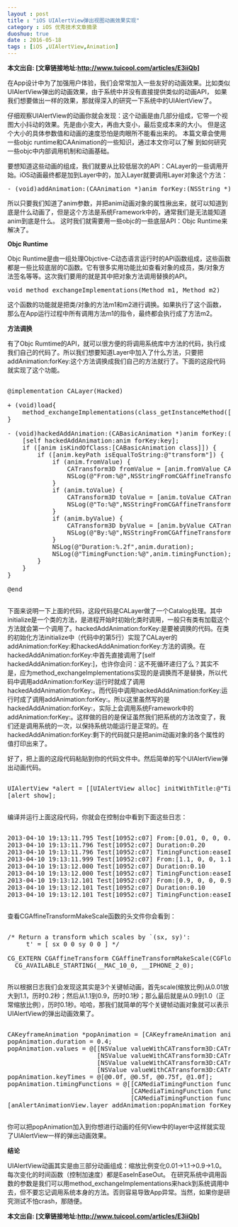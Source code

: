 ```yaml
---
layout : post
title : "iOS UIAlertView弹出视图动画效果实现"
category : iOS 优秀技术文章摘录
duoshuo: true
date : 2016-05-18
tags : [iOS ,UIAlertView,Animation]
---
```



**本文出自: [文章链接地址:http://www.tuicool.com/articles/E3iiQb]**   


  在App设计中为了加强用户体验，我们会常常加入一些友好的动画效果。比如类似UIAlertView弹出的动画效果，由于系统中并没有直接提供类似的动画API，
如果我们想要做出一样的效果，那就得深入的研究一下系统中的UIAlertView了。

  仔细观察UIAlertView的动画你就会发现：这个动画是由几部分组成，它带一个视图大小抖动的效果。先是由小变大，再由大变小，最后变成本来的大小。
但是这个大小的具体参数值和动画的速度恐怕是肉眼所不能看出来的。 本篇文章会使用一些objc runtime和CAAnimation的一些知识，通过本文你可以了解
到如何研究一些objc中内部调用机制和动画基础。

要想知道这些动画的组成，我们就要从比较低层次的API：CALayer的一些调用开始。iOS动画最终都是加到Layer中的，加入Layer就要调用Layer对象这个方法：

<pre>
- (void)addAnimation:(CAAnimation *)anim forKey:(NSString *)key;
</pre>

  所以只要我们知道了anim参数，并把anim动画对象的属性揪出来，就可以知道到底是什么动画了，但是这个方法是系统Framework中的，通常我们是无法能知道anim到底是什么。
这时我们就需要用一些objc的一些底层API：Objc Runtime来解决了。   

**Objc Runtime**

Objc Runtime是由一组处理Objctive-C动态语言运行时的API函数组成，这些函数都是一些比较底层的C函数。它有很多实用功能比如查看对象的成员，类/对象方法签名等等。这次我们要用的就是其中把对象方法调用替换的API。

<pre>
void method_exchangeImplementations(Method m1, Method m2) 
</pre>

这个函数的功能就是把类/对象的方法m1和m2进行调换。如果执行了这个函数，那么在App运行过程中所有调用方法m1的指令，最终都会执行成了方法m2。

**方法调换**

有了Objc Rumtime的API，就可以很方便的将调用系统库中方法的代码，执行成我们自己的代码了。所以我们想要知道Layer中加入了什么方法，只要把addAnimation:forKey:这个方法调换成我们自己的方法就行了。下面的这段代码就实现了这个功能。

<pre>

@implementation CALayer(Hacked)

+ (void)load{
    method_exchangeImplementations(class_getInstanceMethod([CALayer class], @selector(addAnimation:forKey:)), class_getInstanceMethod([CALayer class], @selector(hackedAddAnimation:forKey:)));
}

- (void)hackedAddAnimation:(CABasicAnimation *)anim forKey:(NSString *)key{
    [self hackedAddAnimation:anim forKey:key];
    if ([anim isKindOfClass:[CABasicAnimation class]]) {
        if ([anim.keyPath isEqualToString:@"transform"]) {
            if (anim.fromValue) {
                CATransform3D fromValue = [anim.fromValue CATransform3DValue];
                NSLog(@"From:%@",NSStringFromCGAffineTransform(CATransform3DGetAffineTransform(fromValue)));
            }
            if (anim.toValue) {
                CATransform3D toValue = [anim.toValue CATransform3DValue];
                NSLog(@"To:%@",NSStringFromCGAffineTransform(CATransform3DGetAffineTransform(toValue)));
            }
            if (anim.byValue) {
                CATransform3D byValue = [anim.byValue CATransform3DValue];
                NSLog(@"By:%@",NSStringFromCGAffineTransform(CATransform3DGetAffineTransform(byValue)));
            }
            NSLog(@"Duration:%.2f",anim.duration);
            NSLog(@"TimingFunction:%@",anim.timingFunction);
        }
    }
}

@end

</pre>

下面来说明一下上面的代码，这段代码是CALayer做了一个Catalog处理。其中initialize是一个类的方法，是进程开始时初始化类时调用，一般只有类有加载这个方法就会第一个调用了。hackedAddAnimation:forKey:是要被调换的代码。在类的初始化方法initialize中（代码中的第5行）实现了CALayer的addAnimation:forKey:和hackedAddAnimation:forKey:方法的调换。在hackedAddAnimation:forKey:中首先直接调用了[self hackedAddAnimation:forKey:]，也许你会问：这不死循环递归了么？其实不是，应为method_exchangeImplementations实现的是调换而不是替换，所以代码中调用addAnimation:forKey:运行时就成了调用hackedAddAnimation:forKey:。而代码中调用hackedAddAnimation:forKey:运行时成了调用addAnimation:forKey:。所以这里虽然写的是hackedAddAnimation:forKey:，实际上会调用系统Framework中的addAnimation:forKey:。这样做的目的是保证虽然我们把系统的方法改变了，我们还是调用系统的一次，以保持系统功能运行是正常的。在hackedAddAnimation:forKey:剩下的代码就只是把anim动画对象的各个属性的值打印出来了。

好了，把上面的这段代码粘贴到你的代码文件中。然后简单的写个UIAlertView弹出动画代码。

<pre>

UIAlertView *alert = [[UIAlertView alloc] initWithTitle:@"Title" message:@"Message" delegate:nil cancelButtonTitle:@"Close" otherButtonTitles:nil];
[alert show];

</pre>

编译并运行上面这段代码，你就会在控制台中看到下面这些日志：

<pre>

2013-04-10 19:13:11.795 Test[10952:c07] From:[0.01, 0, 0, 0.01, 0, 0]
2013-04-10 19:13:11.796 Test[10952:c07] Duration:0.20
2013-04-10 19:13:11.796 Test[10952:c07] TimingFunction:easeInEaseOut
2013-04-10 19:13:11.999 Test[10952:c07] From:[1.1, 0, 0, 1.1, 0, 0]
2013-04-10 19:13:12.000 Test[10952:c07] Duration:0.10
2013-04-10 19:13:12.000 Test[10952:c07] TimingFunction:easeInEaseOut
2013-04-10 19:13:12.101 Test[10952:c07] From:[0.9, 0, 0, 0.9, 0, 0]
2013-04-10 19:13:12.101 Test[10952:c07] Duration:0.10
2013-04-10 19:13:12.101 Test[10952:c07] TimingFunction:easeInEaseOut

</pre>

查看CGAffineTransformMakeScale函数的头文件你会看到：

<pre>

/* Return a transform which scales by `(sx, sy)':
     t' = [ sx 0 0 sy 0 0 ] */

CG_EXTERN CGAffineTransform CGAffineTransformMakeScale(CGFloat sx, CGFloat sy)
  CG_AVAILABLE_STARTING(__MAC_10_0, __IPHONE_2_0);
  
</pre>

所以根据日志我们会发现这其实是3个关键帧动画，首先scale(缩放比例)从0.01放大到1.1，历时0.2秒；然后从1.1到0.9，历时0.1秒；那么最后就是从0.9到1.0（正常缩放比例），历时0.1秒。哈哈，那我们就简单的写个关键帧动画对象就可以表示UIAlertView的弹出动画效果了。

<pre>

CAKeyframeAnimation *popAnimation = [CAKeyframeAnimation animationWithKeyPath:@"transform"];
popAnimation.duration = 0.4;
popAnimation.values = @[[NSValue valueWithCATransform3D:CATransform3DMakeScale(0.01f, 0.01f, 1.0f)],
                        [NSValue valueWithCATransform3D:CATransform3DMakeScale(1.1f, 1.1f, 1.0f)],
                        [NSValue valueWithCATransform3D:CATransform3DMakeScale(0.9f, 0.9f, 1.0f)],
                        [NSValue valueWithCATransform3D:CATransform3DIdentity]];
popAnimation.keyTimes = @[@0.0f, @0.5f, @0.75f, @1.0f];
popAnimation.timingFunctions = @[[CAMediaTimingFunction functionWithName:kCAMediaTimingFunctionEaseInEaseOut],
                                 [CAMediaTimingFunction functionWithName:kCAMediaTimingFunctionEaseInEaseOut],
                                 [CAMediaTimingFunction functionWithName:kCAMediaTimingFunctionEaseInEaseOut]];
[anAlertAnimationView.layer addAnimation:popAnimation forKey:nil];

</pre>

你可以把popAnimation加入到你想进行动画的任何View中的layer中这样就实现了UIAlertView一样的弹出动画效果。

**结论**

UIAlertView动画其实是由三部分动画组成：缩放比例变化0.01->1.1->0.9->1.0。每次变化的时间函数（控制加速度）都是EaseInEaseOut。
在研究系统中调用函数的参数是我们可以用method_exchangeImplementations来hack到系统调用中去，但不要忘记调用系统本身的方法。否则容易导致App异常。当然，如果你是研究测试不怕crash，那随便。


**本文出自: [文章链接地址:http://www.tuicool.com/articles/E3iiQb]** 
